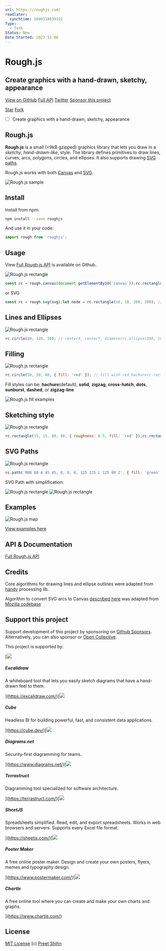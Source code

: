 ```yaml
---
url: https://roughjs.com/
readlater:
  synchtime: 1699318639192
Type:
  - Task
Status: New
Date Started: 2023-11-06
---
```

# Rough.js

## Create graphics with a hand-drawn, sketchy, appearance

[View on GitHub](https://github.com/rough-stuff/rough) [Full API](https://github.com/rough-stuff/rough/wiki) [Twitter](https://twitter.com/RoughLib) [Sponsor this project](https://opencollective.com/rough)

[Star](https://github.com/rough-stuff/rough) [Fork](https://github.com/rough-stuff/rough/fork)

- [ ] Create graphics with a hand-drawn, sketchy, appearance
## Rough.js

**Rough.js** is a small (<9kB gzipped) graphics library that lets you draw in a _sketchy_, _hand-drawn-like_, style. The library defines primitives to draw lines, curves, arcs, polygons, circles, and ellipses. It also supports drawing [SVG paths](https://developer.mozilla.org/en-US/docs/Web/SVG/Tutorial/Paths).

Rough.js works with both [Canvas](https://developer.mozilla.org/en-US/docs/Web/API/Canvas_API) and [SVG](https://developer.mozilla.org/en-US/docs/Web/SVG).

![Rough.js sample](/images/cap.png)

## Install

Install from npm:

```bash
npm install --save roughjs
```

And use it in your code:

```javascript
import rough from 'roughjs';
```

## Usage

View [Full Rough.js API](https://github.com/rough-stuff/rough/wiki) is available on Github.

![Rough.js rectangle](/images/m1.png)

```js
const rc = rough.canvas(document.getElementById('canvas'));rc.rectangle(10, 10, 200, 200); // x, y, width, height
```

or SVG

```js
const rc = rough.svg(svg);let node = rc.rectangle(10, 10, 200, 200); // x, y, width, heightsvg.appendChild(node);
```

## Lines and Ellipses

![Rough.js rectangle](/images/m2.png)

```js
rc.circle(80, 120, 50); // centerX, centerY, diameterrc.ellipse(300, 100, 150, 80); // centerX, centerY, width, heightrc.line(80, 120, 300, 100); // x1, y1, x2, y2
```

## Filling

![Rough.js rectangle](/images/m3.png)

```js
rc.circle(50, 50, 80, { fill: 'red' }); // fill with red hachurerc.rectangle(120, 15, 80, 80, { fill: 'red' });rc.circle(50, 150, 80, {  fill: "rgb(10,150,10)",  fillWeight: 3 // thicker lines for hachure});rc.rectangle(220, 15, 80, 80, {  fill: 'red',  hachureAngle: 60, // angle of hachure,  hachureGap: 8});rc.rectangle(120, 105, 80, 80, {  fill: 'rgba(255,0,200,0.2)',  fillStyle: 'solid' // solid fill});
```

Fill styles can be: **hachure**(default), **solid**, **zigzag**, **cross-hatch**, **dots**, **sunburst**, **dashed**, or **zigzag-line**

![Rough.js fill examples](/images/m14.png)

## Sketching style

![Rough.js rectangle](/images/m4.png)

```js
rc.rectangle(15, 15, 80, 80, { roughness: 0.5, fill: 'red' });rc.rectangle(120, 15, 80, 80, { roughness: 2.8, fill: 'blue' });rc.rectangle(220, 15, 80, 80, { bowing: 6, stroke: 'green', strokeWidth: 3 });
```

## SVG Paths

![Rough.js rectangle](/images/m5.png)

```js
rc.path('M80 80 A 45 45, 0, 0, 0, 125 125 L 125 80 Z', { fill: 'green' });rc.path('M230 80 A 45 45, 0, 1, 0, 275 125 L 275 80 Z', { fill: 'purple' });rc.path('M80 230 A 45 45, 0, 0, 1, 125 275 L 125 230 Z', { fill: 'red' });rc.path('M230 230 A 45 45, 0, 1, 1, 275 275 L 275 230 Z', { fill: 'blue' });
```

SVG Path with simplification:

![Rough.js rectangle](/images/m9.png) ![Rough.js rectangle](/images/m10.png)

## Examples

![Rough.js map](/images/m6.png)

[View examples here](https://github.com/rough-stuff/rough/wiki/Examples)

## API & Documentation

[Full Rough.js API](https://github.com/rough-stuff/rough/wiki)

## Credits

Core algorithms for drawing lines and ellipse outlines were adapted from [handy](https://www.gicentre.net/software/#/handy/) processing lib.

Algorithm to convert SVG arcs to Canvas [described here](https://www.w3.org/TR/SVG/implnote.html) was adapted from [Mozilla codebase](https://hg.mozilla.org/mozilla-central/file/17156fbebbc8/content/svg/content/src/nsSVGPathDataParser.cpp#l887)

## Support this project

Support development of this project by sponsoring on [Github Sponsors](https://github.com/sponsors/pshihn).  
Alternatively, you can also sponsor or [Open Collective](https://opencollective.com/rough).

This project is supported by:

[![](/images/sponsors/excalidraw.png)

##### Excalidraw

A whiteboard tool that lets you easily sketch diagrams that have a hand-drawn feel to them.



](https://excalidraw.com/)[![](/images/sponsors/cube.jpeg)

##### Cube

Headless BI for building powerful, fast, and consistent data applications.



](https://cube.dev/)[![](https://avatars.githubusercontent.com/u/1769238?s=96&v=4)

##### Diagrams.net

Security-first diagramming for teams.



](https://www.diagrams.net/)[![](/images/sponsors/terrastruct.png)

##### Terrastruct

Diagramming tool specialized for software architecture.



](https://terrastruct.com/)[![](/images/sponsors/sheetjs.png)

##### SheetJS

Spreadsheets simplified. Read, edit, and export spreadsheets. Works in web browsers and servers. Supports every Excel file format.



](https://sheetjs.com/)[![](/images/sponsors/postermaker.png)

##### Poster Maker

A free online poster maker. Design and create your own posters, flyers, memes and typography design.



](https://www.postermaker.com/)[![](/images/sponsors/chartle.png)

##### Chartle

A free online tool where you can create and make your own charts and graphs.



](https://www.chartle.com/)

## License

[MIT License](https://github.com/rough-stuff/rough/blob/master/LICENSE) (c) [Preet Shihn](https://twitter.com/preetster)